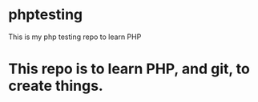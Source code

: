 # phptesting
This is my php testing repo to learn PHP

<h1> This repo is to learn PHP, and git, to create things. </h1>
